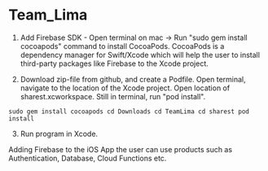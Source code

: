 # Team_Lima

1. Add Firebase SDK - Open terminal on mac -> Run "sudo gem install cocoapods" command to install CocoaPods.
CocoaPods is a dependency manager for Swift/Xcode which will help the user to install third-party packages like 
Firebase to the Xcode project.

2. Download zip-file from github, and create a Podfile. Open terminal, navigate to the location of the Xcode project. 
Open location of sharest.xcworkspace. Still in terminal, run "pod install". 

``
sudo gem install cocoapods
cd Downloads
cd TeamLima
cd sharest
pod install
``
       
3. Run program in Xcode.

Adding Firebase to the iOS App the user can use products such as Authentication, Database, Cloud Functions etc.
